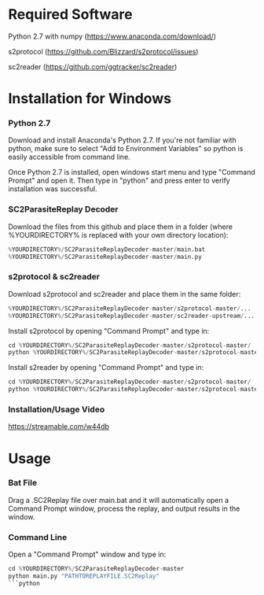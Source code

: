 # Required Software
Python 2.7 with numpy (https://www.anaconda.com/download/)

s2protocol (https://github.com/Blizzard/s2protocol/issues)

sc2reader (https://github.com/ggtracker/sc2reader)


# Installation for Windows
### Python 2.7
Download and install Anaconda's Python 2.7. If you're not familiar with python, make sure to select "Add to Environment Variables" so python is easily accessible from command line.

Once Python 2.7 is installed, open windows start menu and type "Command Prompt" and open it. Then type in "python" and press enter to verify installation was successful.

### SC2ParasiteReplay Decoder
Download the files from this github and place them in a folder (where %YOURDIRECTORY% is replaced with your own directory location):
```python
%YOURDIRECTORY%/SC2ParasiteReplayDecoder-master/main.bat
%YOURDIRECTORY%/SC2ParasiteReplayDecoder-master/main.py
```
### s2protocol & sc2reader
Download s2protocol and sc2reader and place them in the same folder:
```python
%YOURDIRECTORY%/SC2ParasiteReplayDecoder-master/s2protocol-master/...
%YOURDIRECTORY%/SC2ParasiteReplayDecoder-master/sc2reader-upstream/...
```

Install s2protocol by opening "Command Prompt" and type in:
```python
cd %YOURDIRECTORY%/SC2ParasiteReplayDecoder-master/s2protocol-master/
python %YOURDIRECTORY%/SC2ParasiteReplayDecoder-master/s2protocol-master/setup.py install
```

Install s2reader by opening "Command Prompt" and type in:
```python
cd %YOURDIRECTORY%/SC2ParasiteReplayDecoder-master/s2protocol-master/
python %YOURDIRECTORY%/SC2ParasiteReplayDecoder-master/s2protocol-master/setup.py install
```
### Installation/Usage Video
https://streamable.com/w44db



# Usage
### Bat File
Drag a .SC2Replay file over main.bat and it will automatically open a Command Prompt window, process the replay, and output results in the window.

### Command Line
Open a "Command Prompt" window and type in:
```python
cd %YOURDIRECTORY%/SC2ParasiteReplayDecoder-master
python main.py "PATHTOREPLAYFILE.SC2Replay"
```python

